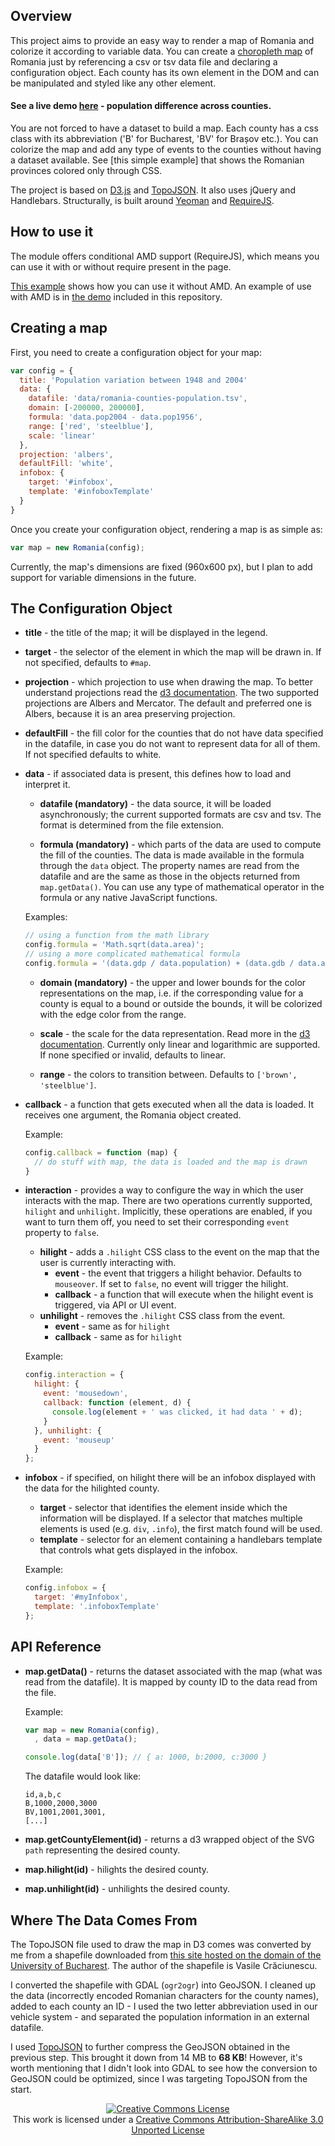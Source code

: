 ## Overview

This project aims to provide an easy way to render a map of Romania and colorize it according to variable data. You can create a [choropleth map](http://en.wikipedia.org/wiki/Choropleth_map) of Romania just by referencing a csv or tsv data file and declaring a configuration object. Each county has its own element in the DOM and can be manipulated and styled like any other element.

#### See a live demo [here](http://improve.ro/sandbox/romania/) - population difference across counties.

You are not forced to have a dataset to build a map. Each county has a css class with its abbreviation ('B' for Bucharest, 'BV' for Brașov etc.). You can colorize the map and add any type of events to the counties without having a dataset available. See [this simple example] that shows the Romanian provinces colored only through CSS.

The project is based on [D3.js](http://d3js.org/) and [TopoJSON](https://github.com/mbostock/topojson/). It also uses jQuery and Handlebars. Structurally, is built around [Yeoman](http://yeoman.io) and [RequireJS](http://requirejs.org).

## How to use it

The module offers conditional AMD support (RequireJS), which means you can use it with or without require present in the page.

[This example](http://bl.ocks.org/d/4486121/) shows how you can use it without AMD. An example of use with AMD is in [the demo](https://github.com/cimi/romania-choropleth/blob/master/app/scripts/demo.js) included in this repository.

## Creating a map

First, you need to create a configuration object for your map:

````javascript
var config = {
  title: 'Population variation between 1948 and 2004'
  data: {
    datafile: 'data/romania-counties-population.tsv',
    domain: [-200000, 200000],
    formula: 'data.pop2004 - data.pop1956',
    range: ['red', 'steelblue'],
    scale: 'linear'
  },
  projection: 'albers',
  defaultFill: 'white',
  infobox: {
    target: '#infobox',
    template: '#infoboxTemplate'
  }  
}
````

Once you create your configuration object, rendering a map is as simple as:

````javascript
var map = new Romania(config);
````

Currently, the map's dimensions are fixed (960x600 px), but I plan to add support for variable dimensions in the future.

## The Configuration Object

* __title__ - the title of the map; it will be displayed in the legend.

* __target__ - the selector of the element in which the map will be drawn in. If not specified, defaults to `#map`.

* __projection__ - which projection to use when drawing the map. To better understand projections read the [d3 documentation](https://github.com/mbostock/d3/wiki/Geo-Projections). The two supported projections are Albers and Mercator. The default and preferred one is Albers, because it is an area preserving projection.

* __defaultFill__ - the fill color for the counties that do not have data specified in the datafile, in case you do not want to represent data for all of them. If not specified defaults to white.

* __data__ - if associated data is present, this defines how to load and interpret it.
    * __datafile (mandatory)__ - the data source, it will be loaded asynchronously; the current supported formats are csv and tsv. The format is determined from the file extension.
    
    * __formula (mandatory)__ - which parts of the data are used to compute the fill of the counties. The data is made available in the formula through the `data` object. The property names are read from the datafile and are the same as those in the objects returned from `map.getData()`. You can use any type of mathematical operator in the formula or any native JavaScript functions.

    Examples:
    ````javascript
    // using a function from the math library
    config.formula = 'Math.sqrt(data.area)';
    // using a more complicated mathematical formula
    config.formula = '(data.gdp / data.population) + (data.gdb / data.area)';
    ````
    
    * __domain (mandatory)__ - the upper and lower bounds for the color representations on the map, i.e. if the corresponding value for a county is equal to a bound or outside the bounds, it will be colorized with the edge color from the range.

    * __scale__ - the scale for the data representation. Read more in the [d3 documentation](https://github.com/mbostock/d3/wiki/Quantitative-Scales). Currently only linear and logarithmic are supported. If none specified or invalid, defaults to linear.
    
    * __range__ - the colors to transition between. Defaults to `['brown', 'steelblue']`.

* __callback__ - a function that gets executed when all the data is loaded. It receives one argument, the Romania object created.

    Example:
    ````javascript
    config.callback = function (map) {
      // do stuff with map, the data is loaded and the map is drawn
    }
    ````
    
* __interaction__ - provides a way to configure the way in which the user interacts with the map. There are two operations currently supported, `hilight` and `unhilight`. Implicitly, these operations are enabled, if you want to turn them off, you need to set their corresponding `event` property to `false`.
    - __hilight__ - adds a `.hilight` CSS class to the event on the map that the user is currently interacting with.
        + __event__ - the event that triggers a hilight behavior. Defaults to `mouseover`. If set to `false`, no event will trigger the hilight.
        + __callback__ - a function that will execute when the hilight event is triggered, via API or UI event.
    - __unhilight__ - removes the `.hilight` CSS class from the event.
        + __event__ - same as for `hilight`
        + __callback__ - same as for `hilight`

    Example:

    ````javascript
    config.interaction = {
      hilight: {
        event: 'mousedown',
        callback: function (element, d) {
          console.log(element + ' was clicked, it had data ' + d);
        }
      }, unhilight: {
        event: 'mouseup'
      }
    };
    ````

* __infobox__ - if specified, on hilight there will be an infobox displayed with the data for the hilighted county.
    + __target__ - selector that identifies the element inside which the information will be displayed. If a selector that matches multiple elements is used (e.g. `div`, `.info`), the first match found will be used.
    + __template__ - selector for an element containing a handlebars template that controls what gets displayed in the infobox.

    Example:
    ````javascript
    config.infobox = {
      target: '#myInfobox',
      template: '.infoboxTemplate'
    };
    ````

## API Reference

* __map.getData()__ - returns the dataset associated with the map (what was read from the datafile). It is mapped by county ID to the data read from the file.
    
    Example:

    ````javascript
    var map = new Romania(config),
      , data = map.getData();

    console.log(data['B']); // { a: 1000, b:2000, c:3000 }
    ````
    
    The datafile would look like:
    ````
    id,a,b,c
    B,1000,2000,3000
    BV,1001,2001,3001,
    [...]
    
* __map.getCountyElement(id)__ - returns a d3 wrapped object of the SVG `path` representing the desired county.
* __map.hilight(id)__ - hilights the desired county.
* __map.unhilight(id)__ - unhilights the desired county.

## Where The Data Comes From

The TopoJSON file used to draw the map in D3 comes was converted by me from a shapefile downloaded from [this site hosted on the domain of the University of Bucharest](http://earth.unibuc.ro/download/romania-seturi-vectoriale). The author of the shapefile is Vasile Crăciunescu.

I converted the shapefile with GDAL (`ogr2ogr`) into GeoJSON. I cleaned up the data (incorrectly encoded Romanian characters for the county names), added to each county an ID - I used the two letter abbreviation used in our vehicle system - and separated the population information in an external datafile.

I used [TopoJSON](https://github.com/mbostock/topojson/) to further compress the GeoJSON obtained in the previous step. This brought it down from 14 MB to **68 KB**! However, it's worth mentioning that I didn't look into GDAL to see how the conversion to GeoJSON could be optimized, since I was targeting TopoJSON from the start.

<div style="text-align:center">
<a rel="license" href="http://creativecommons.org/licenses/by-sa/3.0/"><img alt="Creative Commons License" style="border-width:0" src="http://i.creativecommons.org/l/by-sa/3.0/88x31.png" /></a><br />This work is licensed under a <a rel="license" href="http://creativecommons.org/licenses/by-sa/3.0/">Creative Commons Attribution-ShareAlike 3.0 Unported License</a></div>
